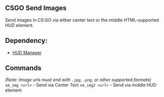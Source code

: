 ## CSGO Send Images
Send images in CS:GO via either center text or the middle HTML-supported HUD element.

## Dependency:
- [HUD Manager](https://github.com/notkoen/HudManager)

## Commands
*(Note: Image urls must end with `.jpg`, `.png`, or other supported formats)*
`sm_img <url>` - Send via Center Text
`sm_img2 <url>` - Send via middle HUD element
